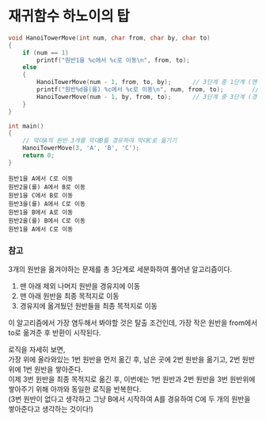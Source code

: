 # 재귀함수 하노이의 탑

```cpp
void HanoiTowerMove(int num, char from, char by, char to)
{
    if (num == 1)
        printf("원반1을 %c에서 %c로 이동\n", from, to);
    else
    {
        HanoiTowerMove(num - 1, from, to, by);      // 3단계 중 1단계 (맨 아래 제외 나머지 원반을 경유지에 이동)
        printf("원반%d을(를) %c에서 %c로 이동\n", num, from, to);        // 3단계 중 2단계 (맨 아래 원반을 최종 목적지로 이동)
        HanoiTowerMove(num - 1, by, from, to);      // 3단계 중 3단계 (경유지에 있는 원반들을 최종 목적지로 이동)
    }
}

int main()
{
    // 막대A의 원반 3개를 막대B를 경유하여 막대C로 옮기기
    HanoiTowerMove(3, 'A', 'B', 'C');
    return 0;
}
```
```
원반1을 A에서 C로 이동
원반2을(를) A에서 B로 이동
원반1을 C에서 B로 이동
원반3을(를) A에서 C로 이동
원반1을 B에서 A로 이동
원반2을(를) B에서 C로 이동
원반1을 A에서 C로 이동
```

### 참고

3개의 원반을 옮겨야하는 문제를 총 3단계로 세분화하여 풀어낸 알고리즘이다.  

1. 맨 아래 제외 나머지 원반을 경유지에 이동
2. 맨 아래 원반을 최종 목적지로 이동
3. 경유지에 옮겨뒀던 원반들을 최종 목적지로 이동

이 알고리즘에서 가장 염두해서 봐야할 것은 탈출 조건인데, 가장 작은 원반을 from에서 to로 옮겨준 후 반환이 시작된다.

로직을 자세히 보면,    
가장 위에 올라와있는 1번 원반을 먼저 옮긴 후, 남은 곳에 2번 원반을 옮기고, 2번 원반위에 1번 원반을 쌓아준다.   
이제 3번 원반을 최종 목적지로 옮긴 후, 이번에는 1번 원반과 2번 원반을 3번 원반위에 쌓아주기 위해 아까와 동일한 로직을 반복한다.   
(3번 원반이 없다고 생각하고 그냥 B에서 시작하여 A를 경유하여 C에 두 개의 원반을 쌓아준다고 생각하는 것이다!)

